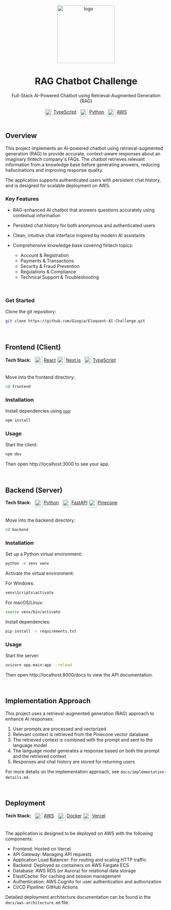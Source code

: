  <!-- Title -->
 
<div align="center">

  <a href="https://github.com/Giogia/Eloquent-AI-Challenge">
    <img alt="logo" src="https://github.com/user-attachments/assets/1f9103bd-f071-46cf-8493-5895b6cceba4" height="180">
  </a>
  <h1>RAG Chatbot Challenge</h1>
  <span>Full-Stack AI-Powered Chatbot using Retrieval-Augmented Generation (RAG)</span>
</div>

<br/>

<!-- Tech Stack -->

<div align="center">
 <img src="https://user-images.githubusercontent.com/9254840/232627617-74388095-b8bc-4c73-b550-eb2362778a10.png" height="22" align="top">
 <a href="https://www.typescriptlang.org/">TypeScript</a> 
  
 <img src="https://cdn.worldvectorlogo.com/logos/python-5.svg" height="24" align="top"> 
 <a href="https://www.python.org/">Python</a> 
  
 <img src="https://cdn.worldvectorlogo.com/logos/aws-2.svg" height="24" align="top"> 
 <a href="https://aws.amazon.com/">AWS</a>
</div>

<br/>
<!--<br/>--> 

<!-- Dev Environments -->

<!--<div align="center">
 <a href="https://docs.docker.com/desktop/dev-environments/">
  <img src="https://github.com/Giogia/video-manager/assets/9254840/564bd950-a2a9-45a1-8fcf-2b07f92eb4da" height="48">
 </a>
</div>

<div align="center">
  <a href="https://open.docker.com/dashboard/dev-envs?url=https://github.com/Giogia/Eloquent-AI-Challenge.git">Open in Docker Dev Environments</a> 
</div>-->

## Overview

This project implements an AI-powered chatbot using retrieval-augmented generation (RAG) to provide accurate, context-aware responses about an imaginary fintech company's FAQs. The chatbot retrieves relevant information from a knowledge base before generating answers, reducing hallucinations and improving response quality.

The application supports authenticated users with persistent chat history, and is designed for scalable deployment on AWS.

### Key Features

- RAG-enhanced AI chatbot that answers questions accurately using contextual information
- Persisted chat history for both anonymous and authenticated users
- Clean, intuitive chat interface inspired by modern AI assistants
- Comprehensive knowledge base covering fintech topics:

  - Account & Registration
  - Payments & Transactions
  - Security & Fraud Prevention
  - Regulations & Compliance
  - Technical Support & Troubleshooting

<br/>

### Get Started

Clone the git repository:
```bash
git clone https://github.com/Giogia/Eloquent-AI-Challenge.git
```

<br/>

## Frontend (Client)

<div align="left">
  <b>Tech Stack:</b>
   
  <img src="https://user-images.githubusercontent.com/9254840/236691251-3cd72510-58d3-49b9-804c-073c2a86c96d.png" height="24" align="top">
  <a href="https://react.dev/">React</a>

  <img src="https://cdn.worldvectorlogo.com/logos/next-js.svg" height="24" align="center">
  <a href="https://nextjs.org/">Next.js</a>
   
  <img src="https://user-images.githubusercontent.com/9254840/232627617-74388095-b8bc-4c73-b550-eb2362778a10.png" height="22" align="top">
  <a href="https://www.typescriptlang.org/">TypeScript</a>
</div>

<br/>

Move into the frontend directory: 
```bash
cd frontend
```

### Installation

Install dependencies using [`npm`](https://www.npmjs.com/):
```bash
npm install
```
### Usage

Start the client:
```bash
npm dev
```
Then open http://localhost:3000 to see your app.

<br/>

## Backend (Server)

<div align="left">
  <b>Tech Stack:</b>
   
  <img src="https://cdn.worldvectorlogo.com/logos/python-5.svg" height="24" align="top"> 
  <a href="https://www.python.org/">Python</a>
   
  <img src="https://cdn.worldvectorlogo.com/logos/fastapi-1.svg" height="24" align="top">
  <a href="https://fastapi.tiangolo.com/">FastAPI</a>

  <img src="https://github.com/user-attachments/assets/cdbf013b-787f-495e-827c-299deb4bc317" height="24" align="top"> 
  <a href="https://www.pinecone.io/">Pinecone</a>
</div>
 
<br/>

Move into the backend directory: 
```bash
cd backend
```

### Installation

Set up a Python virtual environment:
```bash
python -m venv venv
```

Activate the virtual environment:

For Windows:
```bash
venv\Scripts\activate
```

For macOS/Linux:
```bash
source venv/bin/activate
```

Install dependencies:
```bash
pip install -r requirements.txt
```

### Usage

Start the server:
```bash
uvicorn app.main:app --reload
```
Then open http://localhost:8000/docs to view the API documentation.

<br/>

## Implementation Approach

This project uses a retrieval-augmented generation (RAG) approach to enhance AI responses:

1. User prompts are processed and vectorized
2. Relevant context is retrieved from the Pinecone vector database
3. The retrieved context is combined with the prompt and sent to the language model
4. The language model generates a response based on both the prompt and the retrieved context
5. Responses and chat history are stored for returning users

For more details on the implementation approach, see `docs/implementation-details.md`.

<br/>

## Deployment

<div align="left">
  <b>Tech Stack:</b>
   
  <img src="https://cdn.worldvectorlogo.com/logos/aws-2.svg" height="24" align="top">
  <a href="https://aws.amazon.com/">AWS</a>
   
  <img src="https://cdn.worldvectorlogo.com/logos/docker-4.svg" height="24" align="top">
  <a href="https://www.docker.com/">Docker</a>

  <img src="https://cdn.worldvectorlogo.com/logos/vercel.svg" height="24" align="top">
  <a href="https://vercel.com/">Vercel</a>
</div>

<br/>

The application is designed to be deployed on AWS with the following components:

- Frontend: Hosted on Vercel
- API Gateway: Managing API requests
- Application Load Balancer: For routing and scaling HTTP traffic
- Backend: Deployed as containers on AWS Fargate ECS
- Database: AWS RDS (or Aurora) for relational data storage
- ElastiCache: For caching and session management
- Authentication: AWS Cognito for user authentication and authorization
- CI/CD Pipeline: GitHub Actions

Detailed deployment architecture documentation can be found in the `docs/aws-architecture.md` file.
